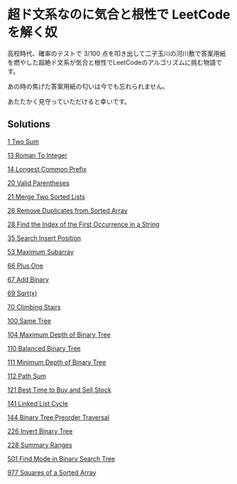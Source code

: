 # 超ド文系なのに気合と根性で LeetCode を解く奴
  高校時代、確率のテストで 3/100 点を叩き出して二子玉川の河川敷で答案用紙を燃やした超絶ド文系が気合と根性でLeetCodeのアルゴリズムに挑む物語です。
  
  あの時の焦げた答案用紙の匂いは今でも忘れられません。


  あたたかく見守っていただけると幸いです。

  ## Solutions
  [1 Two Sum](/1_Two_Sum/)

[13 Roman To Integer](/13_Roman_To_Integer/)

[14 Longest Common Prefix](/14_Longest_Common_Prefix/)

[20 Valid Parentheses](/20_Valid_Parentheses/)

[21 Merge Two Sorted Lists](/21_Merge_Two_Sorted_Lists/)

[26 Remove Duplicates from Sorted Array](/26_Remove_Duplicates_from_Sorted_Array/)

[28 Find the Index of the First Occurrence in a String](/28_Find_the_Index_of_the_First_Occurrence_in_a_String/)

[35 Search Insert Position](/35_Search_Insert_Position/)

[53 Maximum Subarray](/53_Maximum_Subarray/)

[66 Plus One](/66_Plus_One/)

[67 Add Binary](/67_Add_Binary/)

[69 Sqrt(x)](/69_Sqrt(x)/)

[70 Climbing Stairs](/70_Climbing_Stairs/)

[100 Same Tree](/100_Same_Tree/)

[104 Maximum Depth of Binary Tree](/104_Maximum_Depth_of_Binary_Tree/)

[110 Balanced Binary Tree](/110_Balanced_Binary_Tree/)

[111 Minimum Depth of Binary Tree](/111_Minimum_Depth_of_Binary_Tree/)

[112 Path Sum](/112_Path_Sum/)

[121 Best Time to Buy and Sell Stock](/121_Best_Time_to_Buy_and_Sell_Stock/)

[141 Linked List Cycle](/141_Linked_List_Cycle/)

[144 Binary Tree Preorder Traversal](/144_Binary_Tree_Preorder_Traversal/)

[226 Invert Binary Tree](/226_Invert_Binary_Tree/)

[228 Summary Ranges](/228_Summary_Ranges/)

[501 Find Mode in Binary Search Tree](/501_Find_Mode_in_Binary_Search_Tree/)

[977 Squares of a Sorted Array](/977_Squares_of_a_Sorted_Array/)


  